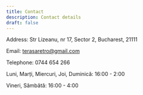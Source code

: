```yaml
---
title: Contact
description: Contact details
draft: false
---
```


Address: Str Lizeanu, nr 17, Sector 2, Bucharest, 21111

Email: terasaretro@gmail.com

Telephone: 0744 654 266

Luni, Marți, Miercuri, Joi, Duminică: 16:00 - 2:00

Vineri, Sâmbătă: 16:00 - 4:00
